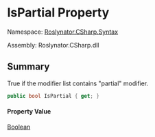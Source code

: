 # IsPartial Property

Namespace: [Roslynator.CSharp.Syntax](../../README.md)

Assembly: Roslynator\.CSharp\.dll

## Summary

True if the modifier list contains "partial" modifier\.

```csharp
public bool IsPartial { get; }
```

#### Property Value

[Boolean](https://docs.microsoft.com/en-us/dotnet/api/system.boolean)


